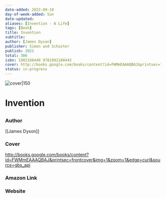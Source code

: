 ```yaml
---
date-added: 2022-09-18
day-of-week-added: Sun
date-updated: 
aliases: [Invention - A Life]
tags: [Book]
title: Invention
subtitle: 
author: [James Dyson]
publisher: Simon and Schuster
publish: 2021
total: 306
isbn: 1982188448 9781982188443
cover: http://books.google.com/books/content?id=FWMmEAAAQBAJ&printsec=frontcover&img=1&zoom=1&edge=curl&source=gbs_api
status: in-progress
---
```


![cover|150](http://books.google.com/books/content?id=FWMmEAAAQBAJ&printsec=frontcover&img=1&zoom=1&edge=curl&source=gbs_api)
# Invention
## 

### Author
[[James Dyson]]

### Cover
http://books.google.com/books/content?id=FWMmEAAAQBAJ&printsec=frontcover&img=1&zoom=1&edge=curl&source=gbs_api

### Amazon Link


### Website